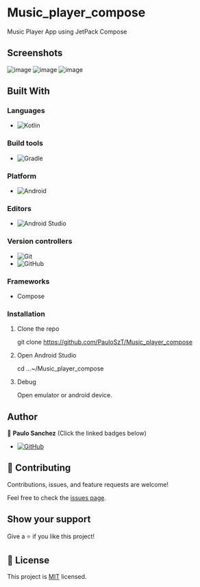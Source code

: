 # Music_player_compose
Music Player App using JetPack Compose

## Screenshots
![image](app/src/main/res/drawable/home_screen.jpg)
![image](app/src/main/res/drawable/play_screen.jpg)
![image](app/src/main/res/drawable/settings_screen.jpg)

## Built With

### Languages
- ![Kotlin](https://img.shields.io/badge/kotlin-%230095D5.svg?style=for-the-badge&logo=kotlin&logoColor=white)

### Build tools
- ![Gradle](https://img.shields.io/badge/Gradle-02303A.svg?style=for-the-badge&logo=Gradle&logoColor=white)

### Platform
- ![Android](https://img.shields.io/badge/Android-3DDC84?style=for-the-badge&logo=android&logoColor=white)

### Editors
- ![Android Studio](https://img.shields.io/badge/Android%20Studio-3DDC84.svg?style=for-the-badge&logo=android-studio&logoColor=white)

### Version controllers
- ![Git](https://img.shields.io/badge/git-%23F05033.svg?style=for-the-badge&logo=git&logoColor=white)
- ![GitHub](https://img.shields.io/badge/github-%23121011.svg?style=for-the-badge&logo=github&logoColor=white)

### Frameworks
- Compose

### Installation

1. Clone the repo

   git clone https://github.com/PauloSzT/Music_player_compose

2. Open Android Studio

   cd ...~/Music_player_compose

3. Debug

   Open emulator or android device.

## Author

👤 **Paulo Sanchez**
(Click the linked badges below)
- [![GitHub](https://img.shields.io/badge/github-%23121011.svg?style=for-the-badge&logo=github&logoColor=white)](https://github.com/PauloSzT/)


## 🤝 Contributing

Contributions, issues, and feature requests are welcome!

Feel free to check the [issues page](https://github.com/PauloSzT/Music_player_compose/issues).

## Show your support

Give a ⭐️ if you like this project!

## 📝 License

This project is [MIT](./LICENSE) licensed.